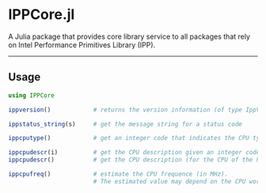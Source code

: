 # IPPCore.jl

A Julia package that provides core library service to all packages that rely on Intel Performance Primitives Library (IPP).

-------------

## Usage

```julia
using IPPCore

ippversion()            # returns the version information (of type IppVersion)

ippstatus_string(s)     # get the message string for a status code

ippcputype()            # get an integer code that indicates the CPU type

ippcpudescr(i)          # get the CPU description given an integer code
ippcpudescr()           # get the CPU description (for the CPU of the host)

ippcpufreq()            # estimate the CPU frequence (in MHz). 
                        # The estimated value may depend on the CPU workload.
```
